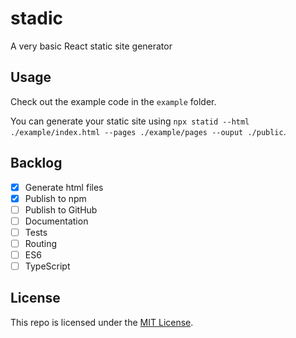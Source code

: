 # stadic

A very basic React static site generator

## Usage

Check out the example code in the `example` folder.

You can generate your static site using `npx statid --html ./example/index.html --pages ./example/pages --ouput ./public`.

## Backlog

- [x] Generate html files
- [x] Publish to npm
- [ ] Publish to GitHub
- [ ] Documentation
- [ ] Tests
- [ ] Routing
- [ ] ES6
- [ ] TypeScript

## License

This repo is licensed under the [MIT License](LICENSE).